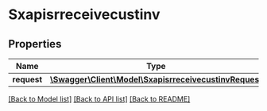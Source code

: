 # Sxapisrreceivecustinv

## Properties
Name | Type | Description | Notes
------------ | ------------- | ------------- | -------------
**request** | [**\Swagger\Client\Model\SxapisrreceivecustinvRequest**](SxapisrreceivecustinvRequest.md) |  | [optional] 

[[Back to Model list]](../README.md#documentation-for-models) [[Back to API list]](../README.md#documentation-for-api-endpoints) [[Back to README]](../README.md)


